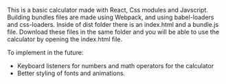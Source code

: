 This is a basic calculator made with React, Css modules and Javscript. 
Building bundles files are made using Webpack, and using babel-loaders and css-loaders. 
Inside of dist folder there is an index.html and a bundle.js file. Download these files in the same folder and you will be able to use the calculator by opening the index.html file. 

To implement in the future:
* Keyboard listeners for numbers and math operators for the calculator
* Better styling of fonts and animations. 

